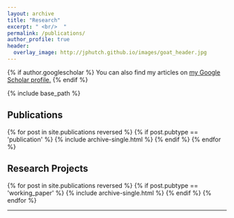 ```yaml
---
layout: archive
title: "Research"
excerpt: " <br/>  "
permalink: /publications/
author_profile: true
header:
  overlay_image: http://jphutch.github.io/images/goat_header.jpg
---
```


{% if author.googlescholar %}
  You can also find my articles on <u><a href="{{author.googlescholar}}">my Google Scholar profile</a>.</u>
{% endif %}

{% include base_path %}

<h2> Publications </h2>
{% for post in site.publications reversed %}
{% if post.pubtype == 'publication' %}
  {% include archive-single.html %}
    {% endif %}
{% endfor %}

<h2> Research Projects </h2>
{% for post in site.publications reversed %}
{% if post.pubtype == 'working_paper' %}
  {% include archive-single.html %}
    {% endif %}
{% endfor %}





-----

